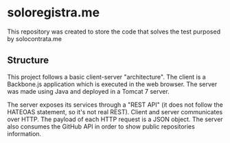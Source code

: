 # soloregistra.me

This repository was created to store the code that solves the test purposed by solocontrata.me

## Structure

This project follows a basic client-server "architecture". The client is a Backbone.js application which is executed in the web browser.
The server was made using Java and deployed in a Tomcat 7 server.

The server exposes its services through a "REST API" (it does not follow the HATEOAS statement, so it's not real REST). 
Client and server communicates over HTTP. The payload of each HTTP request is a JSON object.
The server also consumes the GitHub API in order to show public repositories information.